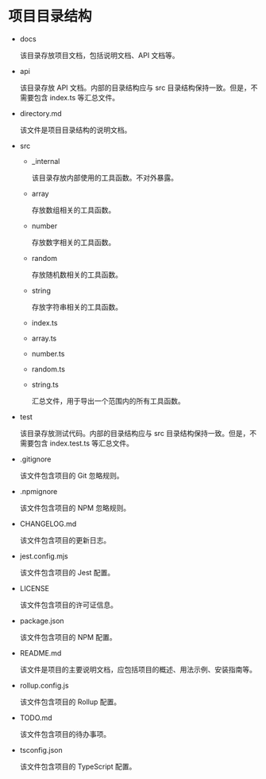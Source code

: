 # 项目目录结构

- docs

  该目录存放项目文档，包括说明文档、API 文档等。

- api

  该目录存放 API 文档。内部的目录结构应与 src 目录结构保持一致。但是，不需要包含 index.ts 等汇总文件。

- directory.md

  该文件是项目目录结构的说明文档。

- src

  - \_internal

    该目录存放内部使用的工具函数。不对外暴露。

  - array

    存放数组相关的工具函数。

  - number

    存放数字相关的工具函数。

  - random

    存放随机数相关的工具函数。

  - string

    存放字符串相关的工具函数。

  - index.ts
  - array.ts
  - number.ts
  - random.ts
  - string.ts

    汇总文件，用于导出一个范围内的所有工具函数。

- test

  该目录存放测试代码。内部的目录结构应与 src 目录结构保持一致。但是，不需要包含 index.test.ts 等汇总文件。

- .gitignore

  该文件包含项目的 Git 忽略规则。

- .npmignore

  该文件包含项目的 NPM 忽略规则。

- CHANGELOG.md

  该文件包含项目的更新日志。

- jest.config.mjs

  该文件包含项目的 Jest 配置。

- LICENSE

  该文件包含项目的许可证信息。

- package.json

  该文件包含项目的 NPM 配置。

- README.md

  该文件是项目的主要说明文档，应包括项目的概述、用法示例、安装指南等。

- rollup.config.js

  该文件包含项目的 Rollup 配置。

- TODO.md

  该文件包含项目的待办事项。

- tsconfig.json

  该文件包含项目的 TypeScript 配置。
